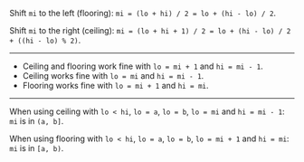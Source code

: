 Shift `mi` to the left (flooring): `mi = (lo + hi) / 2 = lo + (hi - lo) / 2`.

Shift `mi` to the right (ceiling): `mi = (lo + hi + 1) / 2 = lo + (hi - lo) / 2 + ((hi - lo) % 2)`.

---

- Ceiling and flooring work fine with `lo = mi + 1` and `hi = mi - 1`.
- Ceiling works fine with `lo = mi` and `hi = mi - 1`.
- Flooring works fine with `lo = mi + 1` and `hi = mi`.

---

When using ceiling with `lo < hi`, `lo = a`, `lo = b`, `lo = mi` and `hi = mi - 1`: `mi` is in `(a, b]`.

When using flooring with `lo < hi`, `lo = a`, `lo = b`, `lo = mi + 1` and `hi = mi`: `mi` is in `[a, b)`.
